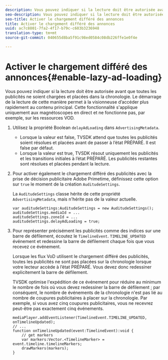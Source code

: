```yaml
---
description: Vous pouvez indiquer si la lecture doit être autorisée avant que toutes les publicités ne soient chargées et placées dans la chronologie. Le démarrage de la lecture de cette manière permet à la visionneuse d’accéder plus rapidement au contenu principal. Cette fonctionnalité s'applique uniquement aux magnétoscopes en direct et ne fonctionne pas, par exemple, sur les ressources VOD.
seo-description: Vous pouvez indiquer si la lecture doit être autorisée avant que toutes les publicités ne soient chargées et placées dans la chronologie. Le démarrage de la lecture de cette manière permet à la visionneuse d’accéder plus rapidement au contenu principal. Cette fonctionnalité s'applique uniquement aux magnétoscopes en direct et ne fonctionne pas, par exemple, sur les ressources VOD.
seo-title: Activer le chargement différé des annonces
title: Activer le chargement différé des annonces
uuid: ac7c8801-7fa2-4f17-b79c-c603b3236948
translation-type: tm+mt
source-git-commit: 040655d8ba5f91c98ed0584c08db226ffe1e0f4e

---
```



# Activer le chargement différé des annonces{#enable-lazy-ad-loading}

Vous pouvez indiquer si la lecture doit être autorisée avant que toutes les publicités ne soient chargées et placées dans la chronologie. Le démarrage de la lecture de cette manière permet à la visionneuse d’accéder plus rapidement au contenu principal. Cette fonctionnalité s&#39;applique uniquement aux magnétoscopes en direct et ne fonctionne pas, par exemple, sur les ressources VOD.

1. Utilisez la propriété Boolean `delayAdLoading` dans `AdvertisingMetadata`.

   * Lorsque la valeur est false, TVSDK attend que toutes les publicités soient résolues et placées avant de passer à l’état PRÉPARÉ. Il est false par défaut.
   * Lorsque la valeur est true, TVSDK résout uniquement les publicités et les transitions initiales à l’état PRÉPARÉ. Les publicités restantes sont résolues et placées pendant la lecture.

1. Pour activer également le chargement différé des publicités avec la prise de décision publicitaire Adobe Primetime, définissez cette option sur `true` le moment de la création `AuditudeSettings`.

   La `AuditudeSettings` classe hérite de cette propriété `AdvertisingMetadata`, mais n&#39;hérite pas de la valeur actuelle.

   ```
   var auditudeSettings:AuditudeSettings = new AuditudeSettings(); 
   auditudeSettings.mediaId = ... 
   auditudeSettings.zoneId = ... 
   auditudeSettings.delayAdLoading = true;
   ```

1. Pour représenter précisément les publicités comme des indices sur une barre de défilement, écoutez le `TimelineEvent`. `TIMELINE_UPDATED` événement et redessine la barre de défilement chaque fois que vous recevez ce événement.

   Lorsque les flux VoD utilisent le chargement différé des publicités, toutes les publicités ne sont pas placées sur la chronologie lorsque votre lecteur accède à l’état PRÉPARÉ. Vous devez donc redessiner explicitement la barre de défilement.

   TVSDK optimise l&#39;expédition de ce événement pour réduire au minimum le nombre de fois où vous devez redessiner la barre de défilement ; par conséquent, le nombre de événements de la chronologie n&#39;est pas lié au nombre de coupures publicitaires à placer sur la chronologie. Par exemple, si vous avez cinq coupures publicitaires, vous ne recevrez peut-être pas exactement cinq événements.

   ```
   mediaPlayer.addEventListener(TimelineEvent.TIMELINE_UPDATED, onTimelineUpdated); 
   // ... 
   function onTimelineUpdated(event:TimelineEvent):void { 
       // get markers 
       var markers:Vector.<TimelineMarker> = event.timeline.timelineMarkers; 
       drawMarkers(markers); 
   } 
   ```

